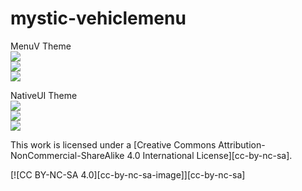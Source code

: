 # mystic-vehiclemenu

MenuV Theme \
![](https://cdn.izmystic.dev/images/it543v0x.png) \
![](https://cdn.izmystic.dev/images/gc69rt00.png) \
![](https://cdn.izmystic.dev/images/opncfyog.png) 

NativeUI Theme \
![](https://cdn.izmystic.dev/images/o0unol4z.png) \
![](https://cdn.izmystic.dev/images/64qcezdi.png) \
![](https://cdn.izmystic.dev/images/dzux7fmx.png)

This work is licensed under a
[Creative Commons Attribution-NonCommercial-ShareAlike 4.0 International License][cc-by-nc-sa].

[![CC BY-NC-SA 4.0][cc-by-nc-sa-image]][cc-by-nc-sa]
